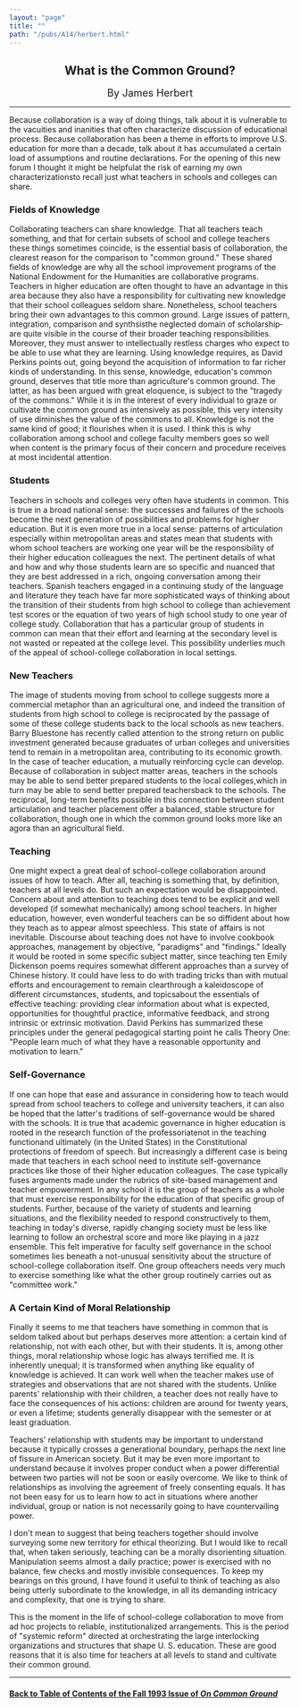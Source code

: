 ```yaml
---
layout: "page"
title: ""
path: "/pubs/A14/herbert.html"
---
```

<main>
<center>
<h2>What is the Common Ground?</h2>
<font size="+1">By James Herbert</font>
</center>
<hr/>
Because collaboration is a way of doing things, talk about it is
vulnerable to the vacuities and inanities that often characterize
discussion of educational process. Because collaboration has been a theme
in efforts to improve U.S. education for more than a decade, talk about it
has accumulated a certain load of assumptions and routine declarations.
For the opening of this new forum I thought it might be helpful­at
the risk of earning my own characterizations­to recall just what
teachers in schools and colleges can share.
<h3>Fields of Knowledge</h3>
Collaborating teachers can share knowledge. That all teachers teach
something, and that for certain subsets of school and college teachers
these things sometimes coincide, is the essential basis of collaboration,
the clearest reason for the comparison to "common ground." These shared
fields of knowledge are why all the school improvement programs of the
National Endowment for the Humanities are collaborative programs. Teachers
in higher education are often thought to have an advantage in this area
because they also have a responsibility for cultivating new knowledge that
their school colleagues seldom share. Nonetheless, school teachers bring
their own advantages to this common ground. Large issues of pattern,
integration, comparison and synthsis­the neglected domain of
scholarship­are quite visible in the course of their broader teaching
responsibilities. Moreover, they must answer to intellectually restless
charges who expect to be able to use what they are learning. Using
knowledge requires, as David Perkins points out, going beyond the
acquisition of information to far richer kinds of understanding. In this
sense, knowledge, education's common ground, deserves that title more than
agriculture's common ground. The latter, as has been argued with great
eloquence, is subject to the "tragedy of the commons." While it is in the
interest of every individual to graze or cultivate the common ground as
intensively as possible, this very intensity of use diminishes the value
of the commons to all. Knowledge is not the same kind of good; it
flourishes when it is used. I think this is why collaboration among school
and college faculty members goes so well when content is the primary focus
of their concern and procedure receives at most incidental attention.
<h3>Students</h3>
Teachers in schools and colleges very often have students in common. This
is true in a broad national sense: the successes and failures of the
schools become the next generation of possibilities and problems for
higher education. But it is even more true in a local sense: patterns of
articulation especially within metropolitan areas and states mean that
students with whom school teachers are working one year will be the
responsibility of their higher education colleagues the next. The
pertinent details of what and how and why those students learn are so
specific and nuanced that they are best addressed in a rich, ongoing
conversation among their teachers. Spanish teachers engaged in a
continuing study of the language and literature they teach have far more
sophisticated ways of thinking about the transition of their students from
high school to college than achievement test scores or the equation of two
years of high school study to one year of college study. Collaboration
that has a particular group of students in common can mean that their
effort and learning at the secondary level is not wasted or repeated at
the college level. This possibility underlies much of the appeal of
school-college collaboration in local settings.
<h3>New Teachers</h3>
The image of students moving from school to college suggests more a
commercial metaphor than an agricultural one, and indeed the transition of
students from high school to college is reciprocated by the passage of
some of these college students back to the local schools as new teachers.
Barry Bluestone has recently called attention to the strong return on
public investment generated because graduates of urban colleges and
universities tend to remain in a metropolitan area, contributing to its
economic growth. In the case of teacher education, a mutually reinforcing
cycle can develop. Because of collaboration in subject matter areas,
teachers in the schools may be able to send better prepared students to
the local colleges,which in turn may be able to send better prepared
teachersback to the schools. The reciprocal, long-term benefits possible
in this connection between student articulation and teacher placement
offer a balanced, stable structure for collaboration, though one in which
the common ground looks more like an agora than an agricultural field.
<h3>Teaching</h3>
One might expect a great deal of school-college collaboration around
issues of how to teach. After all, teaching is something that, by
definition, teachers at all levels do. But such an expectation would be
disappointed. Concern about and attention to teaching does tend to be
explicit and well developed (if somewhat mechanically) among school
teachers. In higher education, however, even wonderful teachers can be so
diffident about how they teach as to appear almost speechless. This state
of affairs is not inevitable. Discourse about teaching does not have to
involve cookbook approaches, management by objective, "paradigms" and
"findings." Ideally it would be rooted in some specific subject matter,
since teaching ten Emily Dickenson poems requires somewhat different
approaches than a survey of Chinese history. It could have less to do with
trading tricks than with mutual efforts and encouragement to remain
clear­through a kaleidoscope of different circumstances, students,
and topics­about the essentials of effective teaching: providing
clear information about what is expected, opportunities for thoughtful
practice, informative feedback, and strong intrinsic or extrinsic
motivation. David Perkins has summarized these principles under the
general pedagogical starting point he calls Theory One: "People learn much
of what they have a reasonable opportunity and motivation to learn."
<h3>Self-Governance</h3>
If one can hope that ease and assurance in considering how to teach would
spread from school teachers to college and university teachers, it can
also be hoped that the latter's traditions of self-governance would be
shared with the schools. It is true that academic governance in higher
education is rooted in the research function of the professoriate­not
in the teaching function­and ultimately (in the United States) in the
Constitutional protections of freedom of speech. But increasingly a
different case is being made that teachers in each school need to
institute self-governance practices like those of their higher education
colleagues. The case typically fuses arguments made under the rubrics of
site-based management and teacher empowerment. In any school it is the
group of teachers as a whole that must exercise responsibility for the
education of that specific group of students. Further, because of the
variety of students and learning situations, and the flexibility needed to
respond constructively to them, teaching in today's diverse, rapidly
changing society must be less like learning to follow an orchestral score
and more like playing in a jazz ensemble. This felt imperative for faculty
self governance in the school sometimes lies beneath a not-unusual
sensitivity about the structure of school-college collaboration itself.
One group ofteachers needs very much to exercise something like what the
other group routinely carries out as "committee work."
<h3>A Certain Kind of Moral Relationship</h3>
Finally it seems to me that teachers have something in common that is
seldom talked about but perhaps deserves more attention: a certain kind of
relationship, not with each other, but with their students. It is, among
other things, moral relationship whose logic has always terrified me. It
is inherently unequal; it is transformed when anything like equality of
knowledge is achieved. It can work well when the teacher makes use of
strategies and observations that are not shared with the students. Unlike
parents' relationship with their children, a teacher does not really have
to face the consequences of his actions: children are around for twenty
years, or even a lifetime; students generally disappear with the semester
or at least graduation.
<p>
Teachers' relationship with students may be important to understand
because it typically crosses a generational boundary, perhaps the next
line of fissure in American society. But it may be even more important to
understand because it involves proper conduct when a power differential
between two parties will not be soon or easily overcome. We like to think
of relationships as involving the agreement of freely consenting equals.
It has not been easy for us to learn how to act in situations where
another individual, group or nation is not necessarily going to have
countervailing power.
</p><p>
I don't mean to suggest that being teachers together should involve
surveying some new territory for ethical theorizing. But I would like to
recall that, when taken seriously, teaching can be a morally disorienting
situation. Manipulation seems almost a daily practice; power is exercised
with no balance, few checks and mostly invisible consequences. To keep my
bearings on this ground, I have found it useful to think of teaching as
also being utterly subordinate to the knowledge, in all its demanding
intricacy and complexity, that one is trying to share.
</p><p>
This is the moment in the life of school-college collaboration to move
from ad hoc projects to reliable, institutionalized arrangements. This is
the period of "systemic reform" directed at orchestrating the large
interlocking organizations and structures that shape U. S. education.
These are good reasons that it is also time for teachers at all levels to
stand and cultivate their common ground.
</p><hr/>
<h4><a href=".\">Back to
Table of Contents of the Fall 1993 Issue of <i>On Common
Ground</i></a>
</h4>
</main>